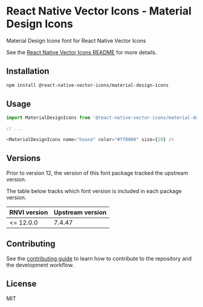 # React Native Vector Icons - Material Design Icons

Material Design Icons font for React Native Vector Icons

See the [React Native Vector Icons README](../../README.md) for more details.

## Installation

```sh
npm install @react-native-vector-icons/material-design-icons
```

## Usage

```js
import MaterialDesignIcons from '@react-native-vector-icons/material-design-icons';

// ...

<MaterialDesignIcons name="house" color="#ff0000" size={20} />
```


## Versions

Prior to version 12, the version of this font package tracked the upstream version.

The table below tracks which font version is included in each package version.

| RNVI version | Upstream version |
| ------------ | ---------------- |
| &lt;= 12.0.0 | 7.4.47 |

## Contributing

See the [contributing guide](../../CONTRIBUTING.md) to learn how to contribute to the repository and the development workflow.

## License

MIT
